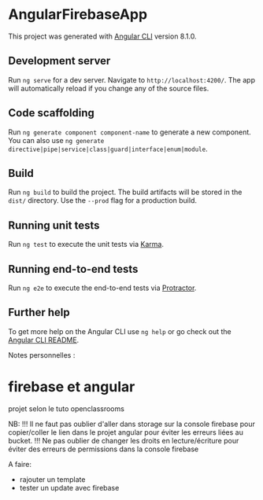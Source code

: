 # AngularFirebaseApp

This project was generated with [Angular CLI](https://github.com/angular/angular-cli) version 8.1.0.

## Development server

Run `ng serve` for a dev server. Navigate to `http://localhost:4200/`. The app will automatically reload if you change any of the source files.

## Code scaffolding

Run `ng generate component component-name` to generate a new component. You can also use `ng generate directive|pipe|service|class|guard|interface|enum|module`.

## Build

Run `ng build` to build the project. The build artifacts will be stored in the `dist/` directory. Use the `--prod` flag for a production build.

## Running unit tests

Run `ng test` to execute the unit tests via [Karma](https://karma-runner.github.io).

## Running end-to-end tests

Run `ng e2e` to execute the end-to-end tests via [Protractor](http://www.protractortest.org/).

## Further help

To get more help on the Angular CLI use `ng help` or go check out the [Angular CLI README](https://github.com/angular/angular-cli/blob/master/README.md).


Notes personnelles :

# firebase et angular
projet selon le tuto openclassrooms

NB:
!!! Il ne faut pas oublier d'aller dans storage sur la console firebase pour copier/coller le lien dans le projet angular pour éviter les erreurs liées au bucket.
!!! Ne pas oublier de changer les droits en lecture/écriture pour éviter des erreurs de permissions dans la console firebase

A faire:

- rajouter un template
- tester un update avec firebase
